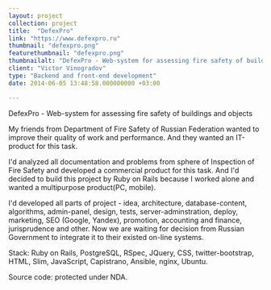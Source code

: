 ```yaml
---
layout: project
collection: project
title:  "DefexPro"
link: "https://www.defexpro.ru"
thumbnail: "defexpro.png"
featurethumbnail: "defexpro.png"
thumbnailalt: "DefexPro - Web-system for assessing fire safety of buildings and objects"
client: "Victor Vinogradov"
type: "Backend and front-end development"
date: 2014-06-05 13:48:58.000000000 +03:00

---
```

DefexPro - Web-system for assessing fire safety of buildings and objects

My friends from Department of Fire Safety of Russian Federation wanted 
to improve their quality of work and performance. And they wanted an IT-product 
for this task. 

I'd analyzed all documentation and problems from sphere of Inspection of 
Fire Safety and developed a commercial product for this task.
And I'd decided to build this project by Ruby on Rails because I worked 
alone and wanted a multipurpose product(PC, mobile). 

I'd developed all parts of project - idea, architecture, database-content, algorithms, 
admin-panel, design, tests, server-adminstration, deploy, marketing, 
SEO (Google, Yandex), promotion, accounting and finance, jurisprudence and other. 
Now we are waiting for decision from Russian Government to integrate it 
to their existed on-line systems.  

Stack: Ruby on Rails, PostgreSQL, RSpec, JQuery, CSS, twitter-bootstrap, 
HTML, Slim, JavaScript, Capistrano, Ansible, nginx, Ubuntu.

Source code: protected under NDA.
